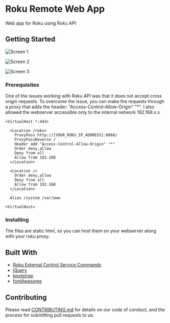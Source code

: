 # Roku Remote Web App

Web app for Roku using Roku API

## Getting Started

![Screen 1](https://raw.githubusercontent.com/parvez/roku-web/master/screenshots/screen-1.png)

![Screen 2](https://raw.githubusercontent.com/parvez/roku-web/master/screenshots/screen-2.png)

![Screen 3](https://raw.githubusercontent.com/parvez/roku-web/master/screenshots/screen-3.png)

### Prerequisites

One of the issues working with Roku API was that it does not accept cross origin requests. To overcome the issue, you can make the requests through a proxy that adds the header: "Access-Control-Allow-Origin" "*". I also allowed the webserver accessible only to the internal network 192.168.x.x

```
<VirtualHost *:443>

  <Location /roku>
    ProxyPass http://[YOUR_ROKU_IP_ADDRESS]:8060/
    ProxyPassReverse /
    Header add "Access-Control-Allow-Origin" "*"
    Order deny,allow
    Deny from all
    Allow from 192.168
  </Location>

  <Location />
    Order deny,allow
    Deny from all
    Allow from 192.168
  </Location>

  Alias /custom /var/www

<VirtualHost>
```

### Installing

The files are static html, so you can host them on your webserver along with your roku proxy.


## Built With

* [Roku External Control Service Commands](https://sdkdocs.roku.com/display/sdkdoc/External+Control+API)
* [jQuery](https://jquery.com)
* [bootstrap](https://getbootstrap.com/docs/3.3/)
* [fontAwesome](http://fontawesome.io/)

## Contributing

Please read [CONTRIBUTING.md](https://gist.github.com/parvez/d84dd4b4b9b32e5fc1d1a99371bc3edc) for details on our code of conduct, and the process for submitting pull requests to us.
